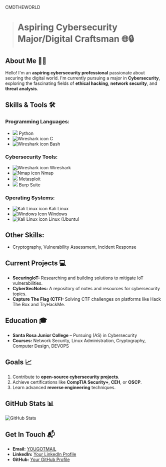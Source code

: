CMDTHEWORLD

<!--
**cmdtheworld/cmdtheworld** is a ✨ _special_ ✨ repository because its `README.md` (this file) appears on your GitHub profile.

Here are some ideas to get you started:

- 🔭 I’m currently working on ...
- 🌱 I’m currently learning ...
- 👯 I’m looking to collaborate on ...
- 🤔 I’m looking for help with ...
- 💬 Ask me about ...
- 📫 How to reach me: ...
- 😄 Pronouns: ...
- ⚡ Fun fact: ...
-->
> # Aspiring Cybersecurity Major/Digital Craftsman 🌐🔒

## About Me 🕵️‍♂️
Hello! I'm an **aspiring cybersecurity professional** passionate about securing the digital world. I'm currently pursuing a major in **Cybersecurity**, exploring the fascinating fields of **ethical hacking**, **network security**, and **threat analysis**.

## Skills & Tools 🛠️
### Programming Languages:
- <img src="https://img.icons8.com/?size=25&id=13441&format=png&color=000000"/> Python
- <img src="https://img.icons8.com/?size=25&id=45490&format=png&color=000000" alt="Wireshark icon"/> C
- <img src="https://img.icons8.com/?size=25&id=19292&format=png&color=000000" alt="Wireshark icon"/> Bash

### Cybersecurity Tools:
- <img src="https://img.icons8.com/?size=25&id=rOHcpTUtCTjr&format=png&color=000000" alt="Wireshark icon"/> Wireshark
- <img src="https://img.icons8.com/?size=25&id=9b5wowKIlo9d&format=png&color=000000" alt="Nmap icon"/> Nmap
- <img src="https://img.icons8.com/?size=25&id=PW0ChfedZvTh&format=png&color=000000"/> Metasploit
- <img src="https://img.icons8.com/?size=25&id=41078&format=png&color=000000"/> Burp Suite


### Operating Systems:
- <img src="https://img.icons8.com/?size=25&id=qBWtR72kluCU&format=png&color=000000" alt="Kali Linux icon"/> Kali Linux  
- <img src="https://img.icons8.com/?size=25&id=M9BRw0RJZXKi&format=png&color=000000" alt="Windows Icon"/> Windows
- <img src="https://img.icons8.com/?size=25&id=UjcGNVXknmz3&format=png&color=000000" alt="Kali Linux icon"/> Linux (Ubuntu)  


## Other Skills:
- Cryptography, Vulnerability Assessment, Incident Response

## Current Projects 💻
- **SecuringIoT:** Researching and building solutions to mitigate IoT vulnerabilities.
- **CyberSecNotes:** A repository of notes and resources for cybersecurity topics.
- **Capture The Flag (CTF):** Solving CTF challenges on platforms like Hack The Box and TryHackMe. 

## Education 🎓
- **Santa Rosa Junior College** – Pursuing (AS) in Cybersecurity
- **Courses:** Network Security, Linux Administration, Cryptography, Computer Design, DEVOPS

## Goals 📈
1. Contribute to **open-source cybersecurity projects**.
2. Achieve certifications like **CompTIA Security+**, **CEH**, or **OSCP**.
3. Learn advanced **reverse engineering** techniques.

## GitHub Stats 📊
![GitHub Stats](https://github-readme-stats.vercel.app/api?username=cmdtheworld&show_icons=true&theme=gruvbox)

## Get In Touch 📬
- **Email:** <a href="mailto:someone@example.com">YOUGOTMAIL</a>
- **LinkedIn:** [Your LinkedIn Profile](https://linkedin.com/in/cmdtheworld)
- **GitHub:** [Your GitHub Profile](https://github.com/cmdtheworld)


